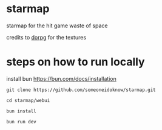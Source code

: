 # starmap

starmap for the hit game waste of space

credits to [dorpg](https://github.com/dorpg9) for the textures

# steps on how to run locally

install bun https://bun.com/docs/installation

`git clone https://github.com/someoneidoknow/starmap.git`

`cd starmap/webui`

`bun install`

`bun run dev`
